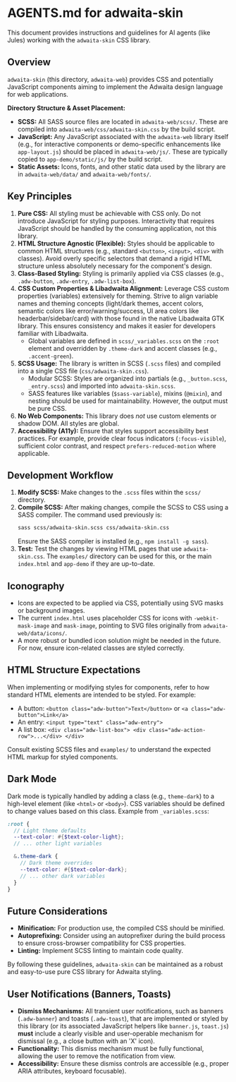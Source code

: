 # AGENTS.md for adwaita-skin

This document provides instructions and guidelines for AI agents (like Jules) working with the `adwaita-skin` CSS library.

## Overview

`adwaita-skin` (this directory, `adwaita-web`) provides CSS and potentially JavaScript components aiming to implement the Adwaita design language for web applications.

**Directory Structure & Asset Placement:**
*   **SCSS:** All SASS source files are located in `adwaita-web/scss/`. These are compiled into `adwaita-web/css/adwaita-skin.css` by the build script.
*   **JavaScript:** Any JavaScript associated with the `adwaita-web` library itself (e.g., for interactive components or demo-specific enhancements like `app-layout.js`) should be placed in `adwaita-web/js/`. These are typically copied to `app-demo/static/js/` by the build script.
*   **Static Assets:** Icons, fonts, and other static data used by the library are in `adwaita-web/data/` and `adwaita-web/fonts/`.

## Key Principles

1.  **Pure CSS:** All styling must be achievable with CSS only. Do not introduce JavaScript for styling purposes. Interactivity that requires JavaScript should be handled by the consuming application, not this library.
2.  **HTML Structure Agnostic (Flexible):** Styles should be applicable to common HTML structures (e.g., standard `<button>`, `<input>`, `<div>` with classes). Avoid overly specific selectors that demand a rigid HTML structure unless absolutely necessary for the component's design.
3.  **Class-Based Styling:** Styling is primarily applied via CSS classes (e.g., `.adw-button`, `.adw-entry`, `.adw-list-box`).
4.  **CSS Custom Properties & Libadwaita Alignment:** Leverage CSS custom properties (variables) extensively for theming. Strive to align variable names and theming concepts (light/dark themes, accent colors, semantic colors like error/warning/success, UI area colors like headerbar/sidebar/card) with those found in the native Libadwaita GTK library. This ensures consistency and makes it easier for developers familiar with Libadwaita.
    *   Global variables are defined in `scss/_variables.scss` on the `:root` element and overridden by `.theme-dark` and accent classes (e.g., `.accent-green`).
5.  **SCSS Usage:** The library is written in SCSS (`.scss` files) and compiled into a single CSS file (`css/adwaita-skin.css`).
    *   Modular SCSS: Styles are organized into partials (e.g., `_button.scss`, `_entry.scss`) and imported into `adwaita-skin.scss`.
    *   SASS features like variables (`$sass-variable`), mixins (`@mixin`), and nesting should be used for maintainability. However, the output must be pure CSS.
6.  **No Web Components:** This library does *not* use custom elements or shadow DOM. All styles are global.
7.  **Accessibility (A11y):** Ensure that styles support accessibility best practices. For example, provide clear focus indicators (`:focus-visible`), sufficient color contrast, and respect `prefers-reduced-motion` where applicable.

## Development Workflow

1.  **Modify SCSS:** Make changes to the `.scss` files within the `scss/` directory.
2.  **Compile SCSS:** After making changes, compile the SCSS to CSS using a SASS compiler. The command used previously is:
    ```bash
    sass scss/adwaita-skin.scss css/adwaita-skin.css
    ```
    Ensure the SASS compiler is installed (e.g., `npm install -g sass`).
3.  **Test:** Test the changes by viewing HTML pages that use `adwaita-skin.css`. The `examples/` directory can be used for this, or the main `index.html` and `app-demo` if they are up-to-date.

## Iconography

*   Icons are expected to be applied via CSS, potentially using SVG masks or background images.
*   The current `index.html` uses placeholder CSS for icons with `-webkit-mask-image` and `mask-image`, pointing to SVG files originally from `adwaita-web/data/icons/`.
*   A more robust or bundled icon solution might be needed in the future. For now, ensure icon-related classes are styled correctly.

## HTML Structure Expectations

When implementing or modifying styles for components, refer to how standard HTML elements are intended to be styled. For example:
*   A button: `<button class="adw-button">Text</button>` or `<a class="adw-button">Link</a>`
*   An entry: `<input type="text" class="adw-entry">`
*   A list box: `<div class="adw-list-box"> <div class="adw-action-row">...</div> </div>`

Consult existing SCSS files and `examples/` to understand the expected HTML markup for styled components.

## Dark Mode

Dark mode is typically handled by adding a class (e.g., `theme-dark`) to a high-level element (like `<html>` or `<body>`). CSS variables should be defined to change values based on this class. Example from `_variables.scss`:
```scss
:root {
  // Light theme defaults
  --text-color: #{$text-color-light};
  // ... other light variables

  &.theme-dark {
    // Dark theme overrides
    --text-color: #{$text-color-dark};
    // ... other dark variables
  }
}
```

## Future Considerations

*   **Minification:** For production use, the compiled CSS should be minified.
*   **Autoprefixing:** Consider using an autoprefixer during the build process to ensure cross-browser compatibility for CSS properties.
*   **Linting:** Implement SCSS linting to maintain code quality.

By following these guidelines, `adwaita-skin` can be maintained as a robust and easy-to-use pure CSS library for Adwaita styling.

## User Notifications (Banners, Toasts)

*   **Dismiss Mechanisms:** All transient user notifications, such as banners (`.adw-banner`) and toasts (`.adw-toast`), that are implemented or styled by this library (or its associated JavaScript helpers like `banner.js`, `toast.js`) **must** include a clearly visible and user-operable mechanism for dismissal (e.g., a close button with an 'X' icon).
*   **Functionality:** This dismiss mechanism must be fully functional, allowing the user to remove the notification from view.
*   **Accessibility:** Ensure these dismiss controls are accessible (e.g., proper ARIA attributes, keyboard focusable).
